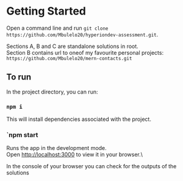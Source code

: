 # Getting Started 
Open a command line and run `git clone https://github.com/Mbulelo20/hyperiondev-assessment.git`.

Sections A, B and C are standalone solutions in root.\
Section B contains url to oneof my favourite personal projects: `https://github.com/Mbulelo20/mern-contacts.git`

## To run

In the project directory, you can run:

### `npm i`
This will install dependencies associated with the project.

### `npm start
Runs the app in the development mode.\
Open [http://localhost:3000](http://localhost:3000) to view it in your browser.\

In the console of your browser you can check for the outputs of the solutions

